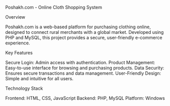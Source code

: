 Poshakh.com - Online Cloth Shopping System

Overview

  Poshakh.com is a web-based platform for purchasing clothing online, designed to connect rural merchants with a global market. Developed using PHP and MySQL, this project provides a secure,
  user-friendly e-commerce experience.

Key Features

  Secure Login: Admin access with authentication.
  Product Management: Easy-to-use interface for browsing and purchasing products.
  Data Security: Ensures secure transactions and data management.
  User-Friendly Design: Simple and intuitive for all users.

Technology Stack

  Frontend: HTML, CSS, JavaScript
  Backend: PHP, MySQL
  Platform: Windows
